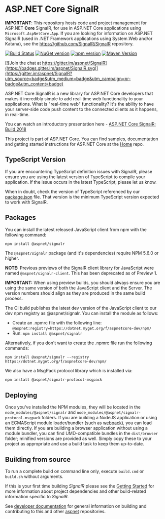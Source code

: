 ASP.NET Core SignalR
========

**IMPORTANT**: This repository hosts code and project management for ASP.NET **Core** SignalR, for use in ASP.NET Core applications using `Microsoft.AspNetCore.App`. If you are looking for information on ASP.NET SignalR (used in .NET Framework applications using System.Web and/or Katana), see the https://github.com/SignalR/SignalR repository.

[![Build Status](https://dnceng.visualstudio.com/public/_apis/build/status/aspnet/SignalR/SignalR-ci)](https://dnceng.visualstudio.com/public/_build/latest?definitionId=26)
[![NuGet version](https://badge.fury.io/nu/microsoft.aspnetcore.signalr.svg)](https://badge.fury.io/nu/microsoft.aspnetcore.signalr)
[![npm version](https://badge.fury.io/js/%40aspnet%2Fsignalr.svg)](https://badge.fury.io/js/%40aspnet%2Fsignalr)
[![Maven Version](https://maven-badges.herokuapp.com/maven-central/com.microsoft.signalr/signalr/badge.svg)](https://maven-badges.herokuapp.com/maven-central/com.microsoft.signalr/signalr)

[![Join the chat at https://gitter.im/aspnet/SignalR](https://badges.gitter.im/aspnet/SignalR.svg)](https://gitter.im/aspnet/SignalR?utm_source=badge&utm_medium=badge&utm_campaign=pr-badge&utm_content=badge)

ASP.NET Core SignalR is a new library for ASP.NET Core developers that makes it incredibly simple to add real-time web functionality to your applications. What is "real-time web" functionality? It's the ability to have your server-side code push content to the connected clients as it happens, in real-time.

You can watch an introductory presentation here - [ASP.NET Core SignalR: Build 2018](https://www.youtube.com/watch?v=Lws0zOaseIM)

This project is part of ASP.NET Core. You can find samples, documentation and getting started instructions for ASP.NET Core at the [Home](https://github.com/aspnet/home) repo.

## TypeScript Version

If you are encountering TypeScript definition issues with SignalR, please ensure you are using the latest version of TypeScript to compile your application. If the issue occurs in the latest TypeScript, please let us know.

When in doubt, check the version of TypeScript referenced by our [package.json](clients/ts/package.json) file. That version is the minimum TypeScript version expected to work with SignalR.

## Packages

You can install the latest released JavaScript client from npm with the following command:

```bash
npm install @aspnet/signalr
```

The `@aspnet/signalr` package (and it's dependencies) require NPM 5.6.0 or higher.

**NOTE:** Previous previews of the SignalR client library for JavaScript were named `@aspnet/signalr-client`. This has been deprecated as of Preview 1.

**IMPORTANT:** When using preview builds, you should always ensure you are using the same version of both the JavaScript client and the Server. The version numbers should align as they are produced in the same build process.

The CI build publishes the latest dev version of the JavaScript client to our dev npm registry as @aspnet/signalr. You can install the module as follows:

- Create an .npmrc file with the following line:
  `@aspnet:registry=https://dotnet.myget.org/f/aspnetcore-dev/npm/`
- Run:
  `npm install @aspnet/signalr`

Alternatively, if you don't want to create the .npmrc file run the following commands:
```
npm install @aspnet/signalr --registry https://dotnet.myget.org/f/aspnetcore-dev/npm/
```

We also have a MsgPack protocol library which is installed via:

```bash
npm install @aspnet/signalr-protocol-msgpack
```

## Deploying

Once you've installed the NPM modules, they will be located in the `node_modules/@aspnet/signalr` and `node_modules/@aspnet/signalr-protocol-msgpack` folders. If you are building a NodeJS application or using an ECMAScript module loader/bundler (such as [webpack](https://webpack.js.org)), you can load them directly. If you are building a browser application without using a module bundler, you can find UMD-compatible bundles in the `dist/browser` folder; minified versions are provided as well. Simply copy these to your project as appropriate and use a build task to keep them up-to-date.

## Building from source

To run a complete build on command line only, execute `build.cmd` or `build.sh` without arguments.

If this is your first time building *SignalR* please see the [Getting Started](docs/GettingStarted.md) for more information about project dependencies and other build-related information specific to *SignalR*. 

See [developer documentation](https://github.com/aspnet/Home/wiki) for general information on building and contributing to this and other [aspnet](https://github.com/aspnet) repositories.
